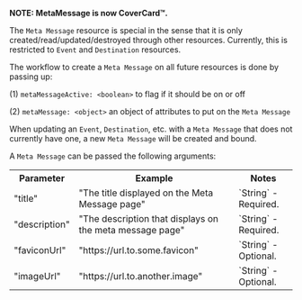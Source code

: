 **NOTE: MetaMessage is now CoverCard™.**

The `Meta Message` resource is special in the sense that it is only created/read/updated/destroyed through other resources.  Currently, this is restricted to `Event` and `Destination` resources.

The workflow to create a `Meta Message` on all future resources is done by passing up:

(1) `metaMessageActive: <boolean>` to flag if it should be on or off

(2) `metaMessage: <object>` an object of attributes to put on the `Meta Message`

When updating an `Event`, `Destination`, etc. with a `Meta Message` that does not currently have one, a new `Meta Message` will be created and bound.

A `Meta Message` can be passed the following arguments:

<table>
  <tr>
    <th>Parameter</th>
    <th>Example</th>
    <th>Notes</th>
  </tr>
  <tr>
    <td>"title"</td>
    <td>"The title displayed on the Meta Message page"</td>
    <td>`String` - Required.</td>
  </tr>
  <tr>
    <td>"description"</td>
    <td>"The description that displays on the meta message page"</td>
    <td>`String` - Required.</td>
  </tr>
  <tr>
    <td>"faviconUrl"</td>
    <td>"https://url.to.some.favicon"</td>
    <td>`String` - Optional.</td>
  </tr>
  <tr>
    <td>"imageUrl"</td>
    <td>"https://url.to.another.image"</td>
    <td>`String` - Optional.</td>
  </tr>
</table>
